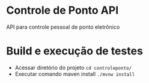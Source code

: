 # Controle de Ponto API
API para controle pessoal de ponto eletrônico

# Build e execução de testes

- Acessar diretório do projeto `cd controleponto/`
- Executar comando maven install `./mvnw install`

